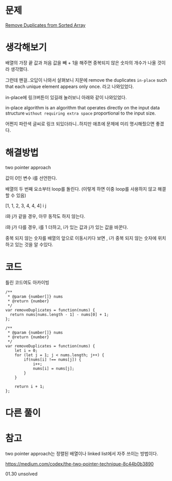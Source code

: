 # 문제

[Remove Duplicates from Sorted Array](https://leetcode.com/problems//remove-duplicates-from-sorted-array/)

# 생각해보기

배열의 가장 끝 값과 처음 값을 빼 + 1을 해주면 중복되지 않은 숫자의 개수가 나올 것이라 생각했다.

그런데 왠걸..오답이 나와서 살펴보니 지문에 remove the duplicates `in-place` such that each unique element appears only once. 라고 나와있었다.

in-place에 링크버튼이 있길래 눌러보니 아래와 같이 나와있었다.

in-place algorithm is an algorithm that operates directly on the input data structure `without requiring extra space` proportional to the input size.

어쩐지 파란색 글씨로 링크 되있더라니..하지만 애초에 문제에 미리 명시해줬으면 좋겠다.

# 해결방법

two pointer approach

값이 0인 변수 i를 선언한다.

배열의 두 번째 요소부터 loop를 돌린다. (이렇게 하면 이중 loop를 사용하지 않고 해결 할 수 있음)

[1, 1, 2, 3, 4, 4, 4]
i j

i와 j가 같을 경우, 아무 동작도 하지 않는다.

i와 j가 다를 경우, i를 1 더하고, i가 있는 값과 j가 있는 값을 바꾼다.

중복 되지 않는 숫자를 배열의 앞으로 이동시키다 보면 , i가 중복 되지 않는 숫자에 위치하고 있는 것을 알 수있다.

# 코드

틀린 코드여도 아카이빙

```
/**
 * @param {number[]} nums
 * @return {number}
 */
var removeDuplicates = function(nums) {
  return nums[nums.length - 1] - nums[0] + 1;
};
```

```
/**
 * @param {number[]} nums
 * @return {number}
 */
var removeDuplicates = function(nums) {
    let i = 0;
    for (let j = 1; j < nums.length; j++) {
        if(nums[i] !== nums[j]) {
            i++;
            nums[i] = nums[j];
        }
    }

    return i + 1;
};
```

# 다른 풀이

# 참고

two pointer approach는 정렬된 배열이나 linked list에서 자주 쓰이는 방법이다.

https://medium.com/codex/the-two-pointer-technique-8c44b0b3890

01.30 unsolved
